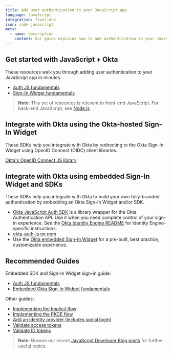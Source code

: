 ```yaml
---
title: Add user authentication to your JavaScript app
language: JavaScript
integration: front-end
icon: code-javascript
meta:
  - name: description
    content: Our guide explains how to add authentication to your JavaScript app and customize the sign-in experience.
---
```


## Get started with JavaScript + Okta

These resources walk you through adding user authentication to your JavaScript app in minutes.

<ul class='language-ctas'>
	<li>
		<a href='/docs/guides/auth-js' class='Button--blueDarkOutline' data-proofer-ignore>
			<span>Auth JS fundamentals</span>
		</a>
	</li>
	<li>
		<a href='/docs/guides/embedded-siw' class='Button--blueDarkOutline' data-proofer-ignore>
			<span>Sign-In Widget fundamentals</span>
		</a>
	</li>
</ul>

> **Note**: This set of resources is relevant to front-end JavaScript. For back-end JavaScript, see [Node.js](/code/nodejs/).

## Integrate with Okta using the Okta-hosted Sign-In Widget

These SDKs help you integrate with Okta by redirecting to the Okta Sign-In Widget using OpenID Connect (OIDC) client libraries.

[Okta's OpenID Connect JS library](https://github.com/okta/okta-oidc-js)

## Integrate with Okta using embedded Sign-In Widget and SDKs

These SDKs help you integrate with Okta to build your own fully-branded authentication by embedding an Okta Sign-In Widget and/or SDK.

* [Okta JavaScript Auth SDK](https://github.com/okta/okta-auth-js) is a library wrapper for the Okta Authentication API. Use it when you need complete control of your sign-in experience. See the [Okta Identity Engine README](https://github.com/okta/okta-auth-js/blob/master/docs/idx.md) for Identity Engine-specific instructions.
* [okta-auth-js on npm](https://www.npmjs.com/package/@okta/okta-auth-js)
* Use the [Okta embedded Sign-In Widget](https://github.com/okta/okta-signin-widget) for a pre-built, best practice, customizable experience.

## Recommended Guides

Embedded SDK and Sign-In Widget sign-in guide:

* [Auth JS fundamentals](/docs/guides/auth-js/main/)
* [Embedded Okta Sign-In Widget fundamentals](/docs/guides/embedded-siw/main/)

Other guides:

* [Implementing the Implicit flow](/docs/guides/implement-grant-type/implicit/main/)
* [Implementing the PKCE flow](/docs/guides/implement-grant-type/authcodepkce/main/)
* [Add an identity provider (includes social login)](/docs/guides/identity-providers/)
* [Validate access tokens](/docs/guides/validate-access-tokens)
* [Validate ID tokens](/docs/guides/validate-id-tokens)

> **Note**: Browse our recent [JavaScript Developer Blog posts](https://developer.okta.com/blog/tags/javascript/) for further useful topics.
